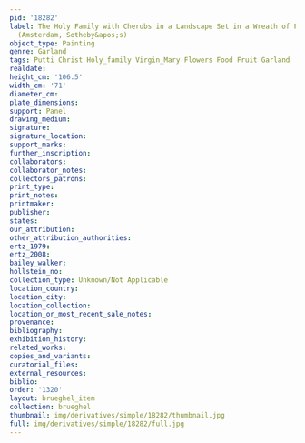 ```yaml
---
pid: '18282'
label: The Holy Family with Cherubs in a Landscape Set in a Wreath of Fruit and Vegetables
  (Amsterdam, Sotheby&apos;s)
object_type: Painting
genre: Garland
tags: Putti Christ Holy_family Virgin_Mary Flowers Food Fruit Garland
realdate: 
height_cm: '106.5'
width_cm: '71'
diameter_cm: 
plate_dimensions: 
support: Panel
drawing_medium: 
signature: 
signature_location: 
support_marks: 
further_inscription: 
collaborators: 
collaborator_notes: 
collectors_patrons: 
print_type: 
print_notes: 
printmaker: 
publisher: 
states: 
our_attribution: 
other_attribution_authorities: 
ertz_1979: 
ertz_2008: 
bailey_walker: 
hollstein_no: 
collection_type: Unknown/Not Applicable
location_country: 
location_city: 
location_collection: 
location_or_most_recent_sale_notes: 
provenance: 
bibliography: 
exhibition_history: 
related_works: 
copies_and_variants: 
curatorial_files: 
external_resources: 
biblio: 
order: '1320'
layout: brueghel_item
collection: brueghel
thumbnail: img/derivatives/simple/18282/thumbnail.jpg
full: img/derivatives/simple/18282/full.jpg
---
```


